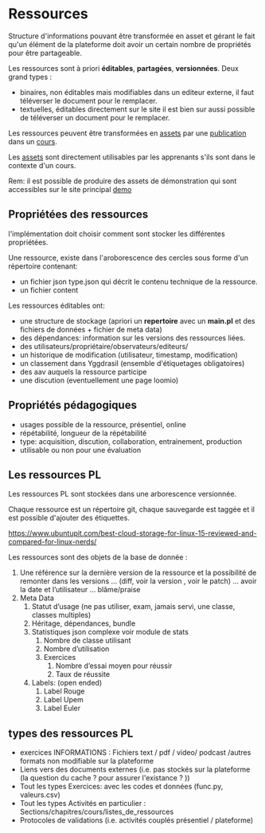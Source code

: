 
# Ressources 

Structure d'informations pouvant être transformée en asset et gérant le fait qu'un élément de la plateforme doit avoir un certain nombre de propriétés pour être partageable.

Les ressources sont à priori **éditables**, **partagées**, **versionnées**. 
Deux grand types :

- binaires, non éditables mais modifiables dans un editeur externe, il faut téléverser le document pour le remplacer. 
- textuelles, éditables directement sur le site il est bien sur aussi possible de téléverser un document pour le remplacer.


Les ressources peuvent être transformées en [assets](assets.md) par une [publication](publication.md) dans un [cours](cours.md). 

Les [assets](assets.md) sont directement utilisables par les apprenants s'ils sont dans le contexte d'un cours.

Rem: il est possible de produire des assets de démonstration qui sont accessibles sur le site principal [demo](demo.md)


## Propriétées des ressources 

l'implémentation doit choisir comment sont stocker les différentes propriétées. 

Une ressource, existe dans l'aroborescence des cercles sous forme d'un répertoire contenant:
- un fichier json type.json qui décrit le contenu technique de la ressource.
- un fichier content

Les ressources éditables ont:

- une structure de stockage (apriori un **repertoire** avec un **main.pl** et des fichiers de données + fichier de meta data)
- des dépendances: information sur les versions des ressources liées.
- des utilisateurs/propriétaire/observateurs/editeurs/
- un historique de modification (utilisateur, timestamp, modification)
- un classement dans Yggdrasil (ensemble d'étiquetages obligatoires)
- des aav auquels la ressource participe
- une discution (eventuellement une page loomio)



## Propriétés pédagogiques 

- usages possible de la ressource, présentiel, online
- répétabilité, longueur de la répétabilité
- type: acquisition, discution, collaboration, entrainement, production
- utilisable ou non pour une évaluation


## Les ressources PL 

Les ressources PL sont stockées dans une arborescence versionnée. 

Chaque ressource est un répertoire git, chaque sauvegarde est taggée et il est possible d'ajouter des étiquettes.

https://www.ubuntupit.com/best-cloud-storage-for-linux-15-reviewed-and-compared-for-linux-nerds/

Les ressources sont des objets de la base de donnée :

1. Une référence sur la dernière version de la ressource et la possibilité de remonter dans les versions … (diff, voir la version , voir le patch) … avoir la date et l’utilisateur … blâme/praise 
2. Meta Data
    1. Statut d’usage (ne pas utiliser, exam, jamais servi, une classe, classes multiples)
    2. Héritage, dépendances, bundle 
    3. Statistiques json complexe voir module de stats 
        1. Nombre de classe utilisant 
        2. Nombre d’utilisation 
        3. Exercices 
            1. Nombre d’essai moyen pour réussir
            2. Taux de réussite 
    4. Labels: (open ended)
        1. Label Rouge
        2. Label Upem
        3. Label Euler
 

## types des ressources PL 
- exercices INFORMATIONS : Fichiers text / pdf / video/ podcast /autres formats non modifiable sur la plateforme 
- Liens vers des documents externes (i.e. pas stockés sur la plateforme (la question du cache ? pour assurer l'existance ? ))
- Tout les types Exercices: avec les codes et données (func.py, valeurs.csv) 
- Tout les types Activités en particulier : Sections/chapitres/cours/listes_de_ressources 
- Protocoles de validations (i.e. activités couplés présentiel / plateforme)




